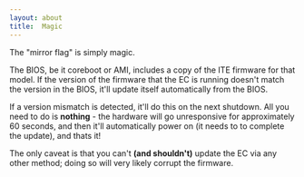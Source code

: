 ```yaml
---
layout: about
title:  Magic
---
```


The "mirror flag" is simply magic.

The BIOS, be it coreboot or AMI, includes a copy of the ITE firmware for that model. If
the version of the firmware that the EC is running doesn't match the version in the BIOS,
it'll update itself automatically from the BIOS.

If a version mismatch is detected, it'll do this on the next shutdown. All you need to do
is __nothing__ - the hardware will go unresponsive for approximately 60 seconds, and then
it'll automatically power on (it needs to to complete the update), and thats it!

The only caveat is that you can't __(and shouldn't)__ update the EC via any other method;
doing so will very likely corrupt the firmware.
